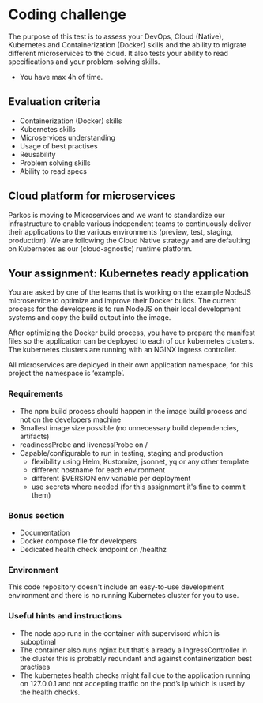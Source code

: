 # Coding challenge

The purpose of this test is to assess your DevOps, Cloud (Native), Kubernetes and Containerization (Docker) skills and 
the ability to migrate different microservices to the cloud. It also tests your ability to read specifications and your
problem-solving skills.

- You have max 4h of time.

## Evaluation criteria

- Containerization (Docker) skills
- Kubernetes skills
- Microservices understanding
- Usage of best practises
- Reusability 
- Problem solving skills
- Ability to read specs

## Cloud platform for microservices

Parkos is moving to Microservices and we want to standardize our infrastructure to enable various independent teams to 
continuously deliver their applications to the various environments (preview, test, staging, production). 
We are following the Cloud Native strategy and are defaulting on Kubernetes as our (cloud-agnostic) runtime platform.


## Your assignment: Kubernetes ready application

You are asked by one of the teams that is working on the example NodeJS microservice to optimize 
and improve their Docker builds. The current process for the developers is to run NodeJS on their local development 
systems and copy the build output into the image.

After optimizing the Docker build process, you have to prepare the manifest files so the application can be deployed to each of our kubernetes 
clusters. The kubernetes clusters are running with an NGINX ingress controller.

All microservices are deployed in their own application namespace, for this project the namespace is ‘example’.

### Requirements

- The npm build process should happen in the image build process and not on the developers machine
- Smallest image size possible (no unnecessary build dependencies, artifacts)
- readinessProbe and livenessProbe on /
- Capable/configurable to run in testing, staging and production
    - flexibility using Helm, Kustomize, jsonnet, yq or any other template
    - different hostname for each environment
    - different $VERSION env variable per deployment
    - use secrets where needed (for this assignment it's fine to commit them)


### Bonus section
- Documentation
- Docker compose file for developers
- Dedicated health check endpoint on /healthz


### Environment
This code repository doesn't include an easy-to-use development environment and there is no running Kubernetes cluster for you to use.

### Useful hints and instructions
- The node app runs in the container with supervisord which is suboptimal
- The container also runs nginx but that's already a IngressController in the cluster this is probably redundant and against containerization best practises
- The kubernetes health checks might fail due to the application running on 127.0.0.1 and not accepting traffic on the pod’s ip which is used by the health checks.
